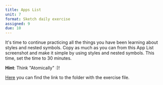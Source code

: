 ```yaml
---
title: Apps List
unit: 7
format: Sketch daily exercise
assigned: 9
due: 10
---
```

It's time to continue practicing all the things you have been learning about styles and nested symbols. Copy as much as you can from this App List screenshot and make it simple by using styles and nested symbols. This time, set the time to 30 minutes.

**Hint**: Think "Atomically" :)!

[Here](https://drive.google.com/drive/folders/1obSCMIgZjiDRGgukoDH_rkifLXOf4cZg) you can find the link to the folder with the exercise file.
